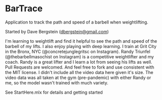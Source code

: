 # BarTrace

Application to track the path and speed of a barbell when weightlifting.

Started by Dave Bergstein (dbergstein@gmail.com)

I'm learning to weightlift and find it helpful to see the path and speed of the barbell of my lifts. I also enjoy playing with deep learning. I train at Grit City in the Bronx, NYC (@concretejunglegritsc on Instagram). Randy Triunfel (@thebarbellmasochist on Instagram) is a competitive weightlifter and my coach. Randy is a great lifter and I learn a lot from seeing his lifts as well.
Pull Requests are welcomed. And feel free to fork and use consistent with the MIT license. I didn't include all the video data here given it's size. The video data was all taken at the gym (pre-pandemic) with either Randy or me, so the model wasn't trained with much variety.

See StartHere.mlx for details and getting started
